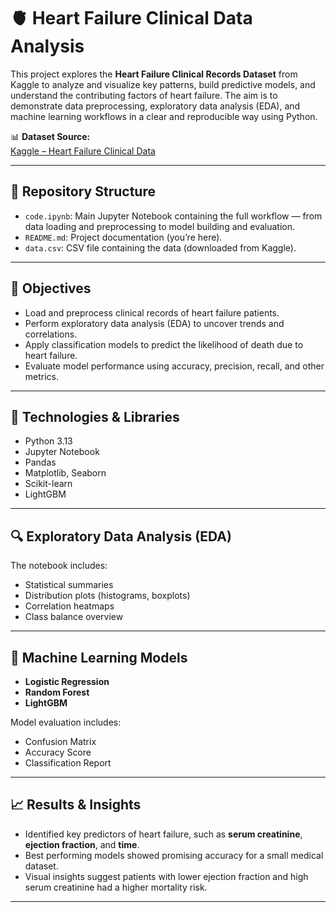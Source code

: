 # 🫀 Heart Failure Clinical Data Analysis

This project explores the **Heart Failure Clinical Records Dataset** from Kaggle to analyze and visualize key patterns, build predictive models, and understand the contributing factors of heart failure. The aim is to demonstrate data preprocessing, exploratory data analysis (EDA), and machine learning workflows in a clear and reproducible way using Python.

📊 **Dataset Source:**  
[Kaggle – Heart Failure Clinical Data](https://www.kaggle.com/datasets/andrewmvd/heart-failure-clinical-data)

---

## 📁 Repository Structure

- `code.ipynb`: Main Jupyter Notebook containing the full workflow — from data loading and preprocessing to model building and evaluation.
- `README.md`: Project documentation (you’re here).
- `data.csv`: CSV file containing the data (downloaded from Kaggle).

---

## 🧠 Objectives

- Load and preprocess clinical records of heart failure patients.
- Perform exploratory data analysis (EDA) to uncover trends and correlations.
- Apply classification models to predict the likelihood of death due to heart failure.
- Evaluate model performance using accuracy, precision, recall, and other metrics.

---

## 🧪 Technologies & Libraries

- Python 3.13
- Jupyter Notebook
- Pandas
- Matplotlib, Seaborn
- Scikit-learn
- LightGBM

---

## 🔍 Exploratory Data Analysis (EDA)

The notebook includes:
- Statistical summaries
- Distribution plots (histograms, boxplots)
- Correlation heatmaps
- Class balance overview

---

## 🤖 Machine Learning Models

- **Logistic Regression**
- **Random Forest**
- **LightGBM**

Model evaluation includes:
- Confusion Matrix
- Accuracy Score
- Classification Report

---

## 📈 Results & Insights

- Identified key predictors of heart failure, such as **serum creatinine**, **ejection fraction**, and **time**.
- Best performing models showed promising accuracy for a small medical dataset.
- Visual insights suggest patients with lower ejection fraction and high serum creatinine had a higher mortality risk.

---
